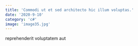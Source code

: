 ```yaml
---
title: 'Commodi ut et sed architecto hic illum voluptas.'
date: '2020-9-10'
category: 'c#'
image: 'image35.jpg'
---
```


reprehenderit voluptatem aut
